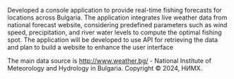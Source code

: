 Developed a console application to provide real-time fishing forecasts for locations
across Bulgaria. The application integrates live weather data from national forecast
website, considering predefined parameters such as wind speed, precipitation, and
river water levels to compute the optimal fishing spot. The application will be
developed to use API for retrieving the data and plan to build a website to enhance
the user interface

Тhe main data source is http://www.weather.bg/ - National Institute of Meteorology and Hydrology in Bulgaria.
Copyright © 2024, НИМХ.
